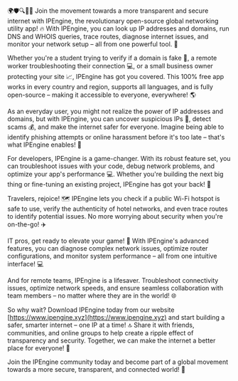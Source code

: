 🌍🛡️🔍📡🚀 Join the movement towards a more transparent and secure internet with IPEngine, the revolutionary open-source global networking utility app! 🔥 With IPEngine, you can look up IP addresses and domains, run DNS and WHOIS queries, trace routes, diagnose internet issues, and monitor your network setup – all from one powerful tool. 🚀

Whether you're a student trying to verify if a domain is fake 💸, a remote worker troubleshooting their connection 💻, or a small business owner protecting your site 📈, IPEngine has got you covered. This 100% free app works in every country and region, supports all languages, and is fully open-source – making it accessible to everyone, everywhere! 🌎

As an everyday user, you might not realize the power of IP addresses and domains, but with IPEngine, you can uncover suspicious IPs 👀, detect scams 💰, and make the internet safer for everyone. Imagine being able to identify phishing attempts or online harassment before it's too late – that's what IPEngine enables! 🚫

For developers, IPEngine is a game-changer. With its robust feature set, you can troubleshoot issues with your code, debug network problems, and optimize your app's performance 💻. Whether you're building the next big thing or fine-tuning an existing project, IPEngine has got your back! 👊

Travelers, rejoice! 🗺️ IPEngine lets you check if a public Wi-Fi hotspot is safe to use, verify the authenticity of hotel networks, and even trace routes to identify potential issues. No more worrying about security when you're on-the-go! ✈️

IT pros, get ready to elevate your game! 🔧 With IPEngine's advanced features, you can diagnose complex network issues, optimize router configurations, and monitor system performance – all from one intuitive interface! 💻

And for remote teams, IPEngine is a lifesaver. Troubleshoot connectivity issues, optimize network speeds, and ensure seamless collaboration with team members – no matter where they are in the world! 🌐

So why wait? Download IPEngine today from our website [https://www.ipengine.xyz](https://www.ipengine.xyz) and start building a safer, smarter internet – one IP at a time! 🔝 Share it with friends, communities, and online groups to help create a ripple effect of transparency and security. Together, we can make the internet a better place for everyone! 🌈

Join the IPEngine community today and become part of a global movement towards a more secure, transparent, and connected world! 🎉